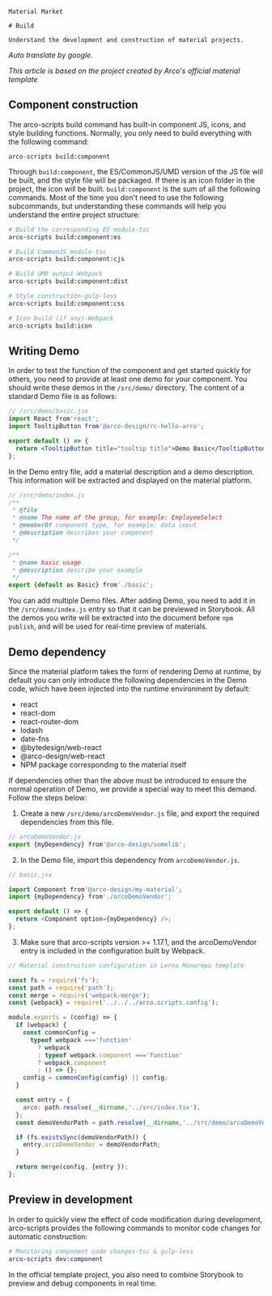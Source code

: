 `````
Material Market

# Build

Understand the development and construction of material projects.
`````

*Auto translate by google.*

*This article is based on the project created by Arco's official material template*

## Component construction

The arco-scripts build command has built-in component JS, icons, and style building functions. Normally, you only need to build everything with the following command:

```
arco-scripts build:component
```

Through `build:component`, the ES/CommonJS/UMD version of the JS file will be built, and the style file will be packaged. If there is an icon folder in the project, the icon will be built. `build:component` is the sum of all the following commands. Most of the time you don't need to use the following subcommands, but understanding these commands will help you understand the entire project structure:

```bash
# Build the corresponding ES module-tsc
arco-scripts build:component:es

# Build CommonJS module-tsc
arco-scripts build:component:cjs

# Build UMD output-Webpack
arco-scripts build:component:dist

# Style construction-gulp-less
arco-scripts build:component:css

# Icon build (if any)-Webpack
arco-scripts build:icon
```

## **Writing Demo**

In order to test the function of the component and get started quickly for others, you need to provide at least one demo for your component. You should write these demos in the `/src/demo/` directory. The content of a standard Demo file is as follows:

```jsx
// /src/demo/basic.jsx
import React from'react';
import TooltipButton from'@arco-design/rc-hello-arco';

export default () => {
  return <TooltipButton title="tooltip title">Demo Basic</TooltipButton>;
};
```

In the Demo entry file, add a material description and a demo description. This information will be extracted and displayed on the material platform.

```javascript
// /src/demo/index.js
/**
 * @file
 * @name The name of the group, for example: EmployeeSelect
 * @memberOf component type, for example: data input
 * @description describes your component
 */

/**
 * @name basic usage
 * @description describe your example
 */
export {default as Basic} from'./basic';
```

You can add multiple Demo files. After adding Demo, you need to add it in the `/src/demo/index.js` entry so that it can be previewed in Storybook. All the demos you write will be extracted into the document before `npm publish`, and will be used for real-time preview of materials.

## **Demo dependency**

Since the material platform takes the form of rendering Demo at runtime, by default you can only introduce the following dependencies in the Demo code, which have been injected into the runtime environment by default:

- react
- react-dom
- react-router-dom
- lodash
- date-fns
- @bytedesign/web-react
- @arco-design/web-react
- NPM package corresponding to the material itself

If dependencies other than the above must be introduced to ensure the normal operation of Demo, we provide a special way to meet this demand. Follow the steps below:

1. Create a new `/src/demo/arcoDemoVendor.js` file, and export the required dependencies from this file.

```javascript
// arcoDemoVendor.js
export {myDependency} from'@arco-design/somelib';
```

2. In the Demo file, import this dependency from `arcoDemoVendor.js`.

```javascript
// basic.jsx

import Component from'@arco-design/my-material';
import {myDependency} from'./arcoDemoVendor';

export default () => {
  return <Component option={myDependency} />;
};
```

3. Make sure that arco-scripts version >= 1.17.1, and the arcoDemoVendor entry is included in the configuration built by Webpack.

```javascript
// Material construction configuration in Lerna Monorepo template

const fs = require('fs');
const path = require('path');
const merge = require('webpack-merge');
const {webpack} = require('../../../arco.scripts.config');

module.exports = (config) => {
  if (webpack) {
    const commonConfig =
      typeof webpack ==='function'
        ? webpack
        : typeof webpack.component ==='function'
        ? webpack.component
        : () => {};
    config = commonConfig(config) || config;
  }

  const entry = {
    arco: path.resolve(__dirname,'../src/index.tsx'),
  };
  const demoVendorPath = path.resolve(__dirname,'../src/demo/arcoDemoVendor.js');

  if (fs.existsSync(demoVendorPath)) {
    entry.arcoDemoVendor = demoVendorPath;
  }

  return merge(config, {entry });
};
```

## **Preview in development**

In order to quickly view the effect of code modification during development, arco-scripts provides the following commands to monitor code changes for automatic construction:

```bash
# Monitoring component code changes-tsc & gulp-less
arco-scripts dev:component
```

In the official template project, you also need to combine Storybook to preview and debug components in real time.
